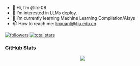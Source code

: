 - 👋 Hi, I’m @llx-08
- 👀 I’m interested in LLMs deploy.
- 🌱 I’m currently learning Machine Learning Compilation/AIsys
- 📫 How to reach me: linxuanli@tju.edu.cn

<!---
llx-08/llx-08 is a ✨ special ✨ repository because its `README.md` (this file) appears on your GitHub profile.
You can click the Preview link to take a look at your changes.
--->
   <p align="left">
      <a href="https://github.com/llx-08?tab=followers">
         <img alt="followers" title="Follow me on Github" src="https://custom-icon-badges.demolab.com/github/followers/llx-08?color=236ad3&labelColor=1155ba&style=for-the-badge&logo=person-add&label=Follow&logoColor=white"/></a>
      <a href="https://github.com/llx-08?tab=repositories&sort=stargazers">
         <img alt="total stars" title="Total stars on GitHub" src="https://custom-icon-badges.demolab.com/github/stars/llx-08?color=55960c&style=for-the-badge&labelColor=488207&logo=star"/></a>
   </p>


### GitHub Stats

<p align="center">
  <a href = "https://github.com/llx-08">
<img src="https://github-readme-stats.vercel.app/api?username=CYang828&show_icons=true&title_color=ffc857&icon_color=8ac926&text_color=daf7dc&bg_color=151515&count_private=true&include_all_commits=true">
  </a>
 </p>
 

